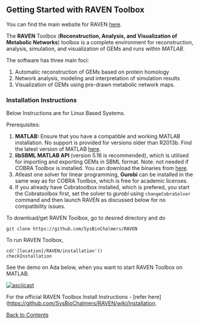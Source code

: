 ## Getting Started with RAVEN Toolbox

You can find the main website for RAVEN [here](https://github.com/SysBioChalmers/RAVEN).

The **RAVEN** Toolbox (**Reconstruction, Analysis, and Visualization of Metabolic Networks**) toolbox is a complete environment for reconstruction, analysis, simulation, and visualization of GEMs and runs within *MATLAB*.

The software has three main foci:
 1. Automatic reconstruction of GEMs based on protein homology
 2. Network analysis, modeling and interpretation of simulation results
 3. Visualization of GEMs using pre-drawn metabolic network maps.

### Installation Instructions

Below Instructions are for Linux Based Systems.

Prerequisites:

1. **MATLAB:** Ensure that you have a compatible and working MATLAB installation. No support is provided for versions older than R2013b. Find the latest version of MATLAB [here](https://in.mathworks.com/products/matlab.html).
2. **libSBML MATLAB API** (version 5.16 is recommended), which is utilised for importing and exporting GEMs in SBML format. Note: not needed if COBRA Toolbox is installed. You can download the binaries from [here](http://sbml.org/Software/libSBML).
3. Atleast one solver for linear programming, **Gurobi** can be installed in the same way as for COBRA Toolbox, which is free for academic licenses.
4. If you already have Cobratoolbox installed, which is prefered, you start the Cobratoolbox first, set the solver to *gurobi* using `changeCobraSolver` command and then launch RAVEN as discussed below for no compatibility issues.

To download/get RAVEN Toolbox, go to desired directory and  do

```
git clone https://github.com/SysBioChalmers/RAVEN
```


To run RAVEN Toolbox,

```
cd('[location]/RAVEN/installation'))
checkInstallation
```


See the demo on Ada below, when you want to start RAVEN Toolbox on MATLAB.


[![asciicast](https://asciinema.org/a/PcZHR0Rt7Xste3FOA6GkUHduQ.svg)](https://asciinema.org/a/PcZHR0Rt7Xste3FOA6GkUHduQ)


For the official RAVEN Toolbox Install Instructions - [refer here](https://github.com/SysBioChalmers/RAVEN/wiki/Installation.

[Back to Contents](../README.md)

